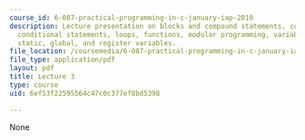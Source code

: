 ```yaml
---
course_id: 6-087-practical-programming-in-c-january-iap-2010
description: Lecture presentation on blocks and compound statements, control flow,
  conditional statements, loops, functions, modular programming, variable scope, and
  static, global, and register variables.
file_location: /coursemedia/6-087-practical-programming-in-c-january-iap-2010/6ef53f22595564c47c0c377ef8bd5398_MIT6_087IAP10_lec03.pdf
file_type: application/pdf
layout: pdf
title: Lecture 3
type: course
uid: 6ef53f22595564c47c0c377ef8bd5398

---
```

None